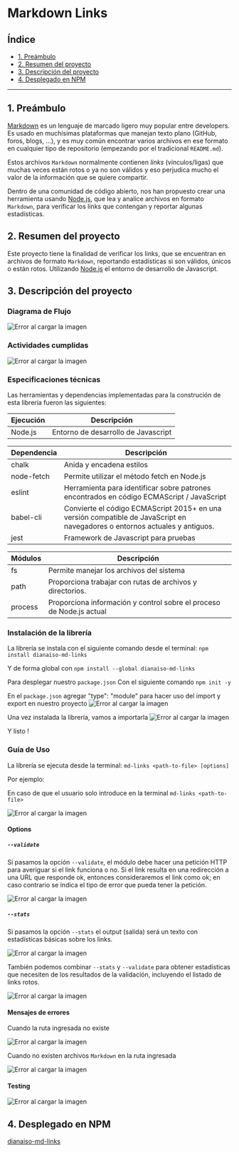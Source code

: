 # Markdown Links

## Índice

* [1. Preámbulo](#1-preámbulo)
* [2. Resumen del proyecto](#2-resumen-del-proyecto)
* [3. Descripción del proyecto](#3-descripción-del-proyecto)
* [4. Desplegado en NPM](#4-desplegado-en-npm)

***

## 1. Preámbulo

[Markdown](https://es.wikipedia.org/wiki/Markdown) es un lenguaje de marcado
ligero muy popular entre developers. Es usado en muchísimas plataformas que
manejan texto plano (GitHub, foros, blogs, ...), y es muy común
encontrar varios archivos en ese formato en cualquier tipo de repositorio
(empezando por el tradicional `README.md`).

Estos archivos `Markdown` normalmente contienen _links_ (vínculos/ligas) que
muchas veces están rotos o ya no son válidos y eso perjudica mucho el valor de
la información que se quiere compartir.

Dentro de una comunidad de código abierto, nos han propuesto crear una
herramienta usando [Node.js](https://nodejs.org/), que lea y analice archivos
en formato `Markdown`, para verificar los links que contengan y reportar
algunas estadísticas.

## 2. Resumen del proyecto

Este proyecto tiene la finalidad de verificar los links, que se encuentran en archivos de formato `Markdown`,
reportando estadísticas si son válidos, únicos o están rotos. Utilizando [Node.js](https://nodejs.org/) 
el entorno de desarrollo de Javascript.

## 3. Descripción del proyecto

### Diagrama de Flujo

![Error al cargar la imagen](https://raw.githubusercontent.com/DianaSanchezOrdonez/LIM013-fe-md-links/master/src/img/diagramaFlujoMDLINKS.png)

### Actividades cumplidas 

![Error al cargar la imagen](https://raw.githubusercontent.com/DianaSanchezOrdonez/LIM013-fe-md-links/master/src/img/done.png)

### Especificaciones técnicas

Las herramientas y dependencias implementadas para la construción de esta librería fueron las siguientes:

| Ejecución    | Descripción |
| ------       | ------ |
| Node.js      | Entorno de desarrollo de Javascript|

| Dependencia  | Descripción |
| ------       | ------ |
| chalk        | Anida y encadena estilos|
| node-fetch   | Permite utilizar el método fetch en Node.js |
| eslint       | Herramienta para identificar sobre patrones encontrados en código ECMAScript / JavaScript |
| babel-cli    | Convierte el código ECMAScript 2015+ en una versión compatible de JavaScript en navegadores o entornos actuales y antiguos. |
| jest         | Framework de Javascript para pruebas |

| Módulos      | Descripción |
| ------       | ------ |
| fs           | Permite manejar los archivos del sistema |
| path         | Proporciona trabajar con rutas de archivos y directorios.|
| process      | Proporciona información y control sobre el proceso de Node.js actual |


### Instalación de la librería

La librería se instala con el siguiente comando desde el terminal:
  `npm install dianaiso-md-links`

Y de forma global con 
  `npm install --global dianaiso-md-links`

Para desplegar nuestro `package.json`
Con el siguiente comando `npm init -y`

En el `package.json` agregar "type": "module" para hacer uso del import y export en nuestro proyecto
![Error al cargar la imagen](https://raw.githubusercontent.com/DianaSanchezOrdonez/LIM013-fe-md-links/master/src/img/step03.png)

Una vez instalada la librería, vamos a importarla
![Error al cargar la imagen](https://raw.githubusercontent.com/DianaSanchezOrdonez/LIM013-fe-md-links/master/src/img/step04.png)

Y listo !

### Guía de Uso

La librería se ejecuta desde la terminal: `md-links <path-to-file> [options]`

Por ejemplo:

En caso de que el usuario solo introduce en la terminal 
`md-links <path-to-file>`

![Error al cargar la imagen](https://raw.githubusercontent.com/DianaSanchezOrdonez/LIM013-fe-md-links/master/src/img/sinopciones.png)

#### Options

##### `--validate`

Si pasamos la opción `--validate`, el módulo debe hacer una petición HTTP para
averiguar si el link funciona o no. Si el link resulta en una redirección a una
URL que responde ok, entonces consideraremos el link como ok; en caso contrario se indica el tipo de error 
que pueda tener la petición.

![Error al cargar la imagen](https://raw.githubusercontent.com/DianaSanchezOrdonez/LIM013-fe-md-links/master/src/img/validate.png)

##### `--stats`

Si pasamos la opción `--stats` el output (salida) será un texto con estadísticas
básicas sobre los links.

![Error al cargar la imagen](https://raw.githubusercontent.com/DianaSanchezOrdonez/LIM013-fe-md-links/master/src/img/stats.png)

También podemos combinar `--stats` y `--validate` para obtener estadísticas que
necesiten de los resultados de la validación, incluyendo el listado de links rotos.

![Error al cargar la imagen](https://raw.githubusercontent.com/DianaSanchezOrdonez/LIM013-fe-md-links/master/src/img/mix.png)

#### Mensajes de errores

Cuando la ruta ingresada no existe 

![Error al cargar la imagen](https://raw.githubusercontent.com/DianaSanchezOrdonez/LIM013-fe-md-links/master/src/img/noExiste.png)

Cuando no existen archivos `Markdown` en la ruta ingresada

![Error al cargar la imagen](https://raw.githubusercontent.com/DianaSanchezOrdonez/LIM013-fe-md-links/master/src/img/noMd.png)

#### Testing 
![Error al cargar la imagen](https://raw.githubusercontent.com/DianaSanchezOrdonez/LIM013-fe-md-links/master/src/img/test.png)

## 4. Desplegado en NPM
[dianaiso-md-links](https://www.npmjs.com/package/dianaiso-md-links)